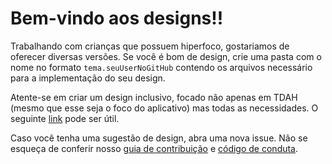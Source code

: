 # Bem-vindo aos designs!!

Trabalhando com crianças que possuem hiperfoco, gostariamos de oferecer diversas versões. Se você é bom de design, crie uma pasta com o nome no formato `tema.seuUserNoGitHub` contendo os arquivos necessário para a implementação do seu design.

Atente-se em criar um design inclusivo, focado não apenas em TDAH (mesmo que esse seja o foco do aplicativo) mas todas as necessidades. O seguinte [link](https://uxdesign.blog.br/o-que-fazer-e-o-que-n%C3%A3o-fazer-ao-projetar-para-acessibilidade-7da75261fa7b) pode ser útil.

Caso você tenha uma sugestão de design, abra uma nova issue. Não se esqueça de conferir nosso [guia de contribuição](../../CONTRIBUTING.md) e [código de conduta](../../CODE_OF_CONDUCT.md).
